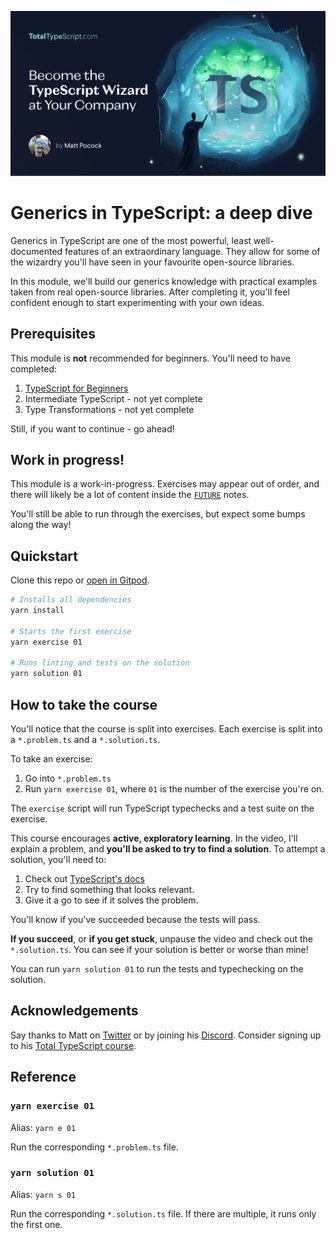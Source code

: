<a href="https://totaltypescript.com"><img src="./og-image.png" /></a>

# Generics in TypeScript: a deep dive

Generics in TypeScript are one of the most powerful, least well-documented features of an extraordinary language. They allow for some of the wizardry you'll have seen in your favourite open-source libraries.

In this module, we'll build our generics knowledge with practical examples taken from real open-source libraries. After completing it, you'll feel confident enough to start experimenting with your own ideas.

## Prerequisites

This module is **not** recommended for beginners. You'll need to have completed:

1. [TypeScript for Beginners](https://github.com/total-typescript/beginners-typescript-tutorial)
1. Intermediate TypeScript - not yet complete
1. Type Transformations - not yet complete

Still, if you want to continue - go ahead!

## Work in progress!

This module is a work-in-progress. Exercises may appear out of order, and there will likely be a lot of content inside the [`FUTURE`](./notes/FUTURE.md) notes.

You'll still be able to run through the exercises, but expect some bumps along the way!

## Quickstart

Clone this repo or [open in Gitpod](https://gitpod.io/#https://github.com/total-typescript/typescript-generics-tutorial).

```sh
# Installs all dependencies
yarn install

# Starts the first exercise
yarn exercise 01

# Runs linting and tests on the solution
yarn solution 01
```

## How to take the course

You'll notice that the course is split into exercises. Each exercise is split into a `*.problem.ts` and a `*.solution.ts`.

To take an exercise:

1. Go into `*.problem.ts`
2. Run `yarn exercise 01`, where `01` is the number of the exercise you're on.

The `exercise` script will run TypeScript typechecks and a test suite on the exercise.

This course encourages **active, exploratory learning**. In the video, I'll explain a problem, and **you'll be asked to try to find a solution**. To attempt a solution, you'll need to:

1. Check out [TypeScript's docs](https://www.typescriptlang.org/docs/handbook/intro.html)
2. Try to find something that looks relevant.
3. Give it a go to see if it solves the problem.

You'll know if you've succeeded because the tests will pass.

**If you succeed**, or **if you get stuck**, unpause the video and check out the `*.solution.ts`. You can see if your solution is better or worse than mine!

You can run `yarn solution 01` to run the tests and typechecking on the solution.

## Acknowledgements

Say thanks to Matt on [Twitter](https://twitter.com/mattpocockuk) or by joining his [Discord](https://discord.gg/8S5ujhfTB3). Consider signing up to his [Total TypeScript course](https://totaltypescript.com).

## Reference

### `yarn exercise 01`

Alias: `yarn e 01`

Run the corresponding `*.problem.ts` file.

### `yarn solution 01`

Alias: `yarn s 01`

Run the corresponding `*.solution.ts` file. If there are multiple, it runs only the first one.
